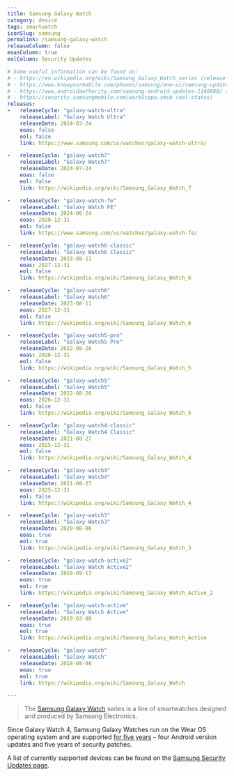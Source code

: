 ```yaml
---
title: Samsung Galaxy Watch
category: device
tags: smartwatch
iconSlug: samsung
permalink: /samsung-galaxy-watch
releaseColumn: false
eoasColumn: true
eolColumn: Security Updates

# Some useful information can be found on:
# - https://en.wikipedia.org/wiki/Samsung_Galaxy_Watch_series (release dates)
# - https://www.knowyourmobile.com/phones/samsung/one-ui/samsung-update-policy/ (support policy)
# - https://www.androidauthority.com/samsung-android-updates-1148888/ (support policy)
# - https://security.samsungmobile.com/workScope.smsb (eol status)
releases:
-   releaseCycle: "galaxy-watch-ultra"
    releaseLabel: "Galaxy Watch Ultra"
    releaseDate: 2024-07-24
    eoas: false
    eol: false
    link: https://www.samsung.com/us/watches/galaxy-watch-ultra/

-   releaseCycle: "galaxy-watch7"
    releaseLabel: "Galaxy Watch7"
    releaseDate: 2024-07-24
    eoas: false
    eol: false
    link: https://wikipedia.org/wiki/Samsung_Galaxy_Watch_7

-   releaseCycle: "galaxy-watch-fe"
    releaseLabel: "Galaxy Watch FE"
    releaseDate: 2024-06-24
    eoas: 2028-12-31
    eol: false
    link: https://www.samsung.com/us/watches/galaxy-watch-fe/

-   releaseCycle: "galaxy-watch6-classic"
    releaseLabel: "Galaxy Watch6 Classic"
    releaseDate: 2023-08-11
    eoas: 2027-12-31
    eol: false
    link: https://wikipedia.org/wiki/Samsung_Galaxy_Watch_6

-   releaseCycle: "galaxy-watch6"
    releaseLabel: "Galaxy Watch6"
    releaseDate: 2023-08-11
    eoas: 2027-12-31
    eol: false
    link: https://wikipedia.org/wiki/Samsung_Galaxy_Watch_6

-   releaseCycle: "galaxy-watch5-pro"
    releaseLabel: "Galaxy Watch5 Pro"
    releaseDate: 2022-08-26
    eoas: 2026-12-31
    eol: false
    link: https://wikipedia.org/wiki/Samsung_Galaxy_Watch_5

-   releaseCycle: "galaxy-watch5"
    releaseLabel: "Galaxy Watch5"
    releaseDate: 2022-08-26
    eoas: 2026-12-31
    eol: false
    link: https://wikipedia.org/wiki/Samsung_Galaxy_Watch_5

-   releaseCycle: "galaxy-watch4-classic"
    releaseLabel: "Galaxy Watch4 Classic"
    releaseDate: 2021-08-27
    eoas: 2025-12-31
    eol: false
    link: https://wikipedia.org/wiki/Samsung_Galaxy_Watch_4

-   releaseCycle: "galaxy-watch4"
    releaseLabel: "Galaxy Watch4"
    releaseDate: 2021-08-27
    eoas: 2025-12-31
    eol: false
    link: https://wikipedia.org/wiki/Samsung_Galaxy_Watch_4

-   releaseCycle: "galaxy-watch3"
    releaseLabel: "Galaxy Watch3"
    releaseDate: 2020-08-06
    eoas: true
    eol: true
    link: https://wikipedia.org/wiki/Samsung_Galaxy_Watch_3

-   releaseCycle: "galaxy-watch-active2"
    releaseLabel: "Galaxy Watch Active2"
    releaseDate: 2019-09-13
    eoas: true
    eol: true
    link: https://wikipedia.org/wiki/Samsung_Galaxy_Watch_Active_2

-   releaseCycle: "galaxy-watch-active"
    releaseLabel: "Galaxy Watch Active"
    releaseDate: 2019-03-08
    eoas: true
    eol: true
    link: https://wikipedia.org/wiki/Samsung_Galaxy_Watch_Active

-   releaseCycle: "galaxy-watch"
    releaseLabel: "Galaxy Watch"
    releaseDate: 2018-08-08
    eoas: true
    eol: true
    link: https://wikipedia.org/wiki/Samsung_Galaxy_Watch

---
```


> The [Samsung Galaxy Watch](https://www.samsung.com/us/watches/) series is a line of smartwatches designed and produced
> by Samsung Electronics.

Since Galaxy Watch 4, Samsung Galaxy Watches run on the Wear OS operating system and are supported [for five years](https://www.knowyourmobile.com/phones/samsung/one-ui/samsung-update-policy/#Samsung_Update_Policy_For_Galaxy_Watches)
– four Android version updates and five years of security patches.

A list of currently supported devices can be found on the [Samsung Security Updates page](https://security.samsungmobile.com/workScope.smsb).
